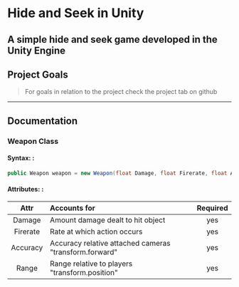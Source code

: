 # Hide and Seek in Unity
A simple hide and seek game developed in the Unity Engine
---
## Project Goals
> For goals in relation to the project check the project tab on github
---
## Documentation
### Weapon Class
#### Syntax: :
```c#
public Weapon weapon = new Weapon(float Damage, float Firerate, float Accuracy, float range);
```
#### Attributes: : 

|  Attr   |   Accounts for  | Required |
|:-------:|:---------------------------------|:---:|
|Damage   | Amount damage dealt to hit object|yes|
|Firerate | Rate at which action occurs|yes|
|Accuracy| Accuracy relative attached cameras "transform.forward"|yes|
|Range| Range relative to players "transform.position"|yes|

